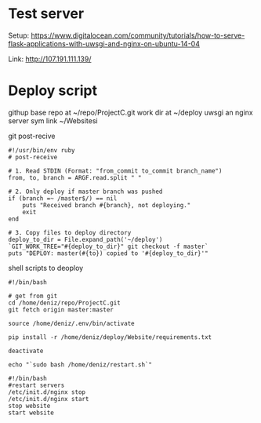 # Test server
Setup: https://www.digitalocean.com/community/tutorials/how-to-serve-flask-applications-with-uwsgi-and-nginx-on-ubuntu-14-04

Link: http://107.191.111.139/

# Deploy script
githup base repo at ~/repo/ProjectC.git
work dir at ~/deploy
uwsgi an nginx server sym link ~/Websitesi

git post-recive

```
#!/usr/bin/env ruby
# post-receive

# 1. Read STDIN (Format: "from_commit to_commit branch_name")
from, to, branch = ARGF.read.split " "

# 2. Only deploy if master branch was pushed
if (branch =~ /master$/) == nil
    puts "Received branch #{branch}, not deploying."
    exit
end

# 3. Copy files to deploy directory
deploy_to_dir = File.expand_path('~/deploy')
`GIT_WORK_TREE="#{deploy_to_dir}" git checkout -f master`
puts "DEPLOY: master(#{to}) copied to '#{deploy_to_dir}'"
```

shell scripts to deoploy

```
#!/bin/bash

# get from git
cd /home/deniz/repo/ProjectC.git
git fetch origin master:master

source /home/deniz/.env/bin/activate

pip install -r /home/deniz/deploy/Website/requirements.txt

deactivate

echo "`sudo bash /home/deniz/restart.sh`"
```

```
#!/bin/bash
#restart servers
/etc/init.d/nginx stop
/etc/init.d/nginx start
stop website
start website

```